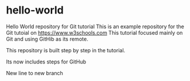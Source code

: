 # hello-world
Hello World repository for Git tutorial
This is an example repository for the Git tutoial on https://www.w3schools.com
This tutorial focused mainly on Git and using GitHib as its remote.

This repository is built step by step in the tutorial.

Its now includes steps for GitHub

New line to new branch
